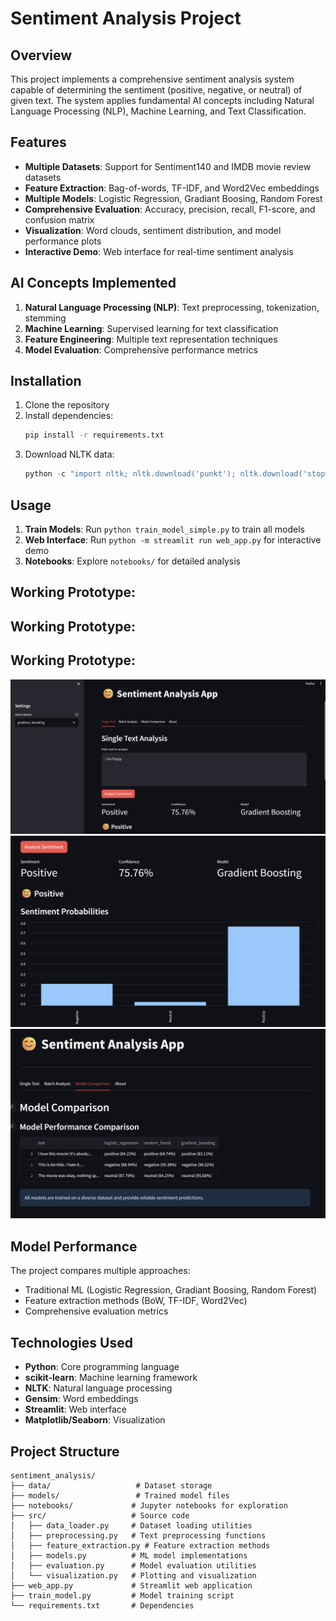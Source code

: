 # Sentiment Analysis Project

## Overview
This project implements a comprehensive sentiment analysis system capable of determining the sentiment (positive, negative, or neutral) of given text. The system applies fundamental AI concepts including Natural Language Processing (NLP), Machine Learning, and Text Classification.

## Features
- **Multiple Datasets**: Support for Sentiment140 and IMDB movie review datasets
- **Feature Extraction**: Bag-of-words, TF-IDF, and Word2Vec embeddings
- **Multiple Models**: Logistic Regression, Gradiant Boosing, Random Forest
- **Comprehensive Evaluation**: Accuracy, precision, recall, F1-score, and confusion matrix
- **Visualization**: Word clouds, sentiment distribution, and model performance plots
- **Interactive Demo**: Web interface for real-time sentiment analysis

## AI Concepts Implemented
1. **Natural Language Processing (NLP)**: Text preprocessing, tokenization, stemming
2. **Machine Learning**: Supervised learning for text classification
3. **Feature Engineering**: Multiple text representation techniques
4. **Model Evaluation**: Comprehensive performance metrics


## Installation
1. Clone the repository
2. Install dependencies:
   ```bash
   pip install -r requirements.txt
   ```
3. Download NLTK data:
   ```python
   python -c "import nltk; nltk.download('punkt'); nltk.download('stopwords'); nltk.download('wordnet')"
   ```

## Usage
1. **Train Models**: Run `python train_model_simple.py` to train all models
2. **Web Interface**: Run `python -m streamlit run web_app.py` for interactive demo
3. **Notebooks**: Explore `notebooks/` for detailed analysis


## Working Prototype:
## Working Prototype:

## Working Prototype:

![Single Text Analysis](images/screenshot1.png)
![Model Comparison](images/screenshot2.png)
![Sentiment Probabilities](images/screenshot3.png)


## Model Performance
The project compares multiple approaches:
- Traditional ML (Logistic Regression, Gradiant Boosing, Random Forest)
- Feature extraction methods (BoW, TF-IDF, Word2Vec)
- Comprehensive evaluation metrics

## Technologies Used
- **Python**: Core programming language
- **scikit-learn**: Machine learning framework
- **NLTK**: Natural language processing
- **Gensim**: Word embeddings
- **Streamlit**: Web interface
- **Matplotlib/Seaborn**: Visualization 

## Project Structure
```
sentiment_analysis/
├── data/                   # Dataset storage
├── models/                 # Trained model files
├── notebooks/             # Jupyter notebooks for exploration
├── src/                   # Source code
│   ├── data_loader.py     # Dataset loading utilities
│   ├── preprocessing.py   # Text preprocessing functions
│   ├── feature_extraction.py # Feature extraction methods
│   ├── models.py          # ML model implementations
│   ├── evaluation.py      # Model evaluation utilities
│   └── visualization.py   # Plotting and visualization
├── web_app.py             # Streamlit web application
├── train_model.py         # Model training script
└── requirements.txt       # Dependencies
```
